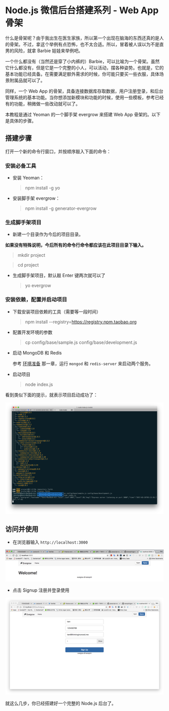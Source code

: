 # Node.js 微信后台搭建系列 - Web App 骨架

什么是骨架呢？由于我出生在医生家族，所以第一个出现在脑海的东西还真的是人的骨架。不过，拿这个举例有点恐怖，也不太合适。所以，冒着被人误以为不是直男的风险，就拿 Barbie 娃娃来举例吧。  

一个什么都没有（当然还是穿了小内裤的）Barbie，可以比喻为一个骨架。虽然它什么都没有，但是它是一个完整的小人，可以活动，摆各种姿势。也就是，它的基本功能已经具备。在需要满足额外需求的时候，你可能只要买一些衣服，具体场景附属品就可以了。  

同样，一个 Web App 的骨架，具备连接数据库存取数据，用户注册登录，和后台管理系统的基本功能。当你想添加新模块和功能的时候，使用一些模板，参考已经有的功能，稍微做一些改动就可以了。  

本教程是通过 Yeoman 的一个脚手架 evergrow 来搭建 Web App 骨架的。以下是具体的步骤。  

## 搭建步骤

打开一个新的命令行窗口，并按顺序敲入下面的命令：

### 安装必备工具  

* 安装 Yeoman：  

  >npm install -g yo

* 安装脚手架 evergrow：  

  >npm install -g generator-evergrow

### 生成脚手架项目

* 新建一个目录作为今后的项目目录。  

**如果没有特殊说明，今后所有的命令行命令都应该在此项目目录下输入。**  

  >mkdir project

  >cd project

* 生成脚手架项目，默认敲 Enter 键两次就可以了

  >yo evergrow

### 安装依赖，配置并启动项目

* 下载安装项目依赖的工具（需要等一段时间）

  >npm install --registry=https://registry.npm.taobao.org

* 配置开发环境的参数

  >cp config/base/sample.js config/base/development.js

* 启动 MongoDB 和 Redis

  参考 [环境准备](./01-environment.md) 那一章，运行 `mongod` 和 `redis-server` 来启动两个服务。  

* 启动项目

  >node index.js

看到类似下面的提示，就表示项目启动成功了：  

![Evergrow Startup](./images/01-environment-evergrow-startup.png)


## 访问并使用

* 在浏览器输入 `http://localhost:3000`

![Evergrow Access](./images/01-environment-evergrow-access.png)

* 点击 Signup 注册并登录使用

![Evergrow Signup](./images/01-environment-evergrow-signup.png)

就这么几步，你已经搭建好一个完整的 Node.js 后台了。  
